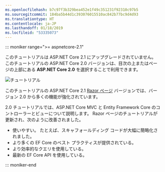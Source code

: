 ```yaml
---
ms.openlocfilehash: b7c97f3b329bea452e1f49c351231f92310c97b5
ms.sourcegitcommit: 184ba5b44d1c393076015510ac842b77bc9d4d93
ms.translationtype: HT
ms.contentlocale: ja-JP
ms.lasthandoff: 01/18/2019
ms.locfileid: "53335073"
---
```

::: moniker range=">= aspnetcore-2.1"

このチュートリアルは ASP.NET Core 2.1 にアップグレードされていません。 このチュートリアルの ASP.NET Core 2.0 バージョンは、目次の上またはページの上部にある **ASP.NET Core 2.0** を選択することで利用できます。

![チュートリアル ](~//data/ef-rp/read-related-data/_static/2.1.png)

このチュートリアルの ASP.NET Core 2.1 [Razor ページ](xref:data/ef-rp/intro) バージョンでは、バージョン 2.0 から多くの機能が強化されています。

2.0 チュートリアルでは、ASP.NET Core MVC と Entity Framework Core のコントローラーとビューについて説明します。 Razor ページのチュートリアルが更新され、次のように改善されました。

* 使いやすい。 たとえば、スキャフォールディング コードが大幅に簡略化されました。
* より多くの EF Core のベスト プラクティスが提供されている。
* より効率的なクエリを使用している。
* 最新の EF Core API を使用している。

::: moniker-end
